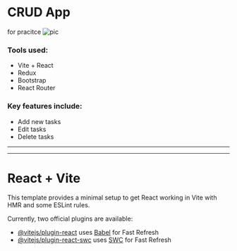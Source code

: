# CRUD App

for pracitce
![pic](https://i.imgur.com/FlKTJh1.png)


### Tools used:

- Vite + React
- Redux
- Bootstrap
- React Router

### Key features include:

- Add new tasks
- Edit tasks
- Delete tasks

---

---

# React + Vite

This template provides a minimal setup to get React working in Vite with HMR and some ESLint rules.

Currently, two official plugins are available:

- [@vitejs/plugin-react](https://github.com/vitejs/vite-plugin-react/blob/main/packages/plugin-react/README.md) uses [Babel](https://babeljs.io/) for Fast Refresh
- [@vitejs/plugin-react-swc](https://github.com/vitejs/vite-plugin-react-swc) uses [SWC](https://swc.rs/) for Fast Refresh
